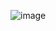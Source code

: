 

![image](https://github.com/JustBasicPro/Study/assets/38283489/f8bd28a0-46c4-4fa6-8cb9-78cfaba0d4ca)
